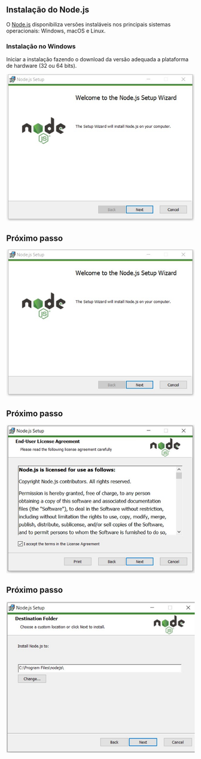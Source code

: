 ## Instalação do Node.js
> 
O [Node.js](https://nodejs.org/en/download/) disponibiliza versões instaláveis nos principais sistemas operacionais: Windows, macOS e Linux. 
>

### Instalação no Windows
>
Iniciar a instalação fazendo o download da versão adequada a plataforma de hardware (32 ou 64 bits).
>
>
![This is a alt text.](/99-figuras/figura-01.jpg "Instalação do Node.js")

## Próximo passo
>
![This is a alt text.](/99-figuras/figura-01.jpg "Instalação do Node.js")
>

## Próximo passo
>
![This is a alt text.](/99-figuras/figura-02.jpg "Instalação do Node.js")
>

## Próximo passo
>
![This is a alt text.](/99-figuras/figura-03.jpg "Instalação do Node.js")
>


